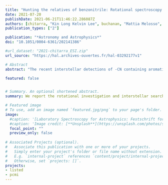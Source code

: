 ```yaml
---
title: "Hunting the relatives of benzonitrile: Rotational spectroscopy of dicyanobenzenes"
date: 2021-07-20
publishDate: 2021-06-21T11:46:22.286087Z
authors: [chitarra, "Kin Long Kelvin Lee", buchanan, "Mattia Melosso", "Brett A. McGuire", "Manuel Goubet", pirali, martin-drumel]
publication_types: ["2"]

publication: "*Astronomy and Astrophysics*"
doi: "10.1051/0004-6361/202141386"

#url_dataset: "2021-chitarra_ESI.zip"
url_source: "https://hal.archives-ouvertes.fr/hal-03292177v1"

# Abstract
abstract: "The recent interstellar detections of -CN containing aromatic species, namely benzonitrile, 1-cyanonaphthalene, and 2-cyanonaphthalene, bring renewed interest in related molecules that could participate in similar reaction networks. To enable new interstellar searches for benzonitrile derivatives, the pure rotational spectra of several related species need to be investigated in the laboratory. We have recorded the pure rotational spectra of ortho- and meta-dicyanobenzene in the centimetre and millimetre-wave domains. Assignments were supported by high-level quantum chemical calculations. Using Markov chain Monte Carlo simulations, we also searched for evidence of these molecules towards TMC-1 using the GOTHAM survey. Accurate spectroscopic parameters are derived from the analysis of the experimental spectra, allowing for reliable predictions at temperatures of interest (i.e. 10–300 K) for astronomical searches. Our searches in TMC-1 for both ortho- and meta- isomers provide upper limits for the abundances of the species."

featured: false


# Summary. An optional shortened abstract.
summary: We report the rotational investigation and interstellar searches towards TMC-1 of ortho- and meta-dicyanobenzene.

# Featured image
# To use, add an image named `featured.jpg/png` to your page's folder. 
image:
  #caption: '[Laboratory Spectroscopy for Astrophysics: Festschrift for Stephan Schlemmer](https://www.sciencedirect.com/journal/journal-of-molecular-spectroscopy/special-issue/104G321Z9MJ)'
  #caption: 'Image credit: [**Unsplash**](https://unsplash.com/photos/s9CC2SKySJM)'
  focal_point: ""
  preview_only: false
  
# Associated Projects (optional).
#   Associate this publication with one or more of your projects.
#   Simply enter your project's folder or file name without extension.
#   E.g. `internal-project` references `content/project/internal-project/index.md`.
#   Otherwise, set `projects: []`.
projects:
- listed
- pcmi
---
```



